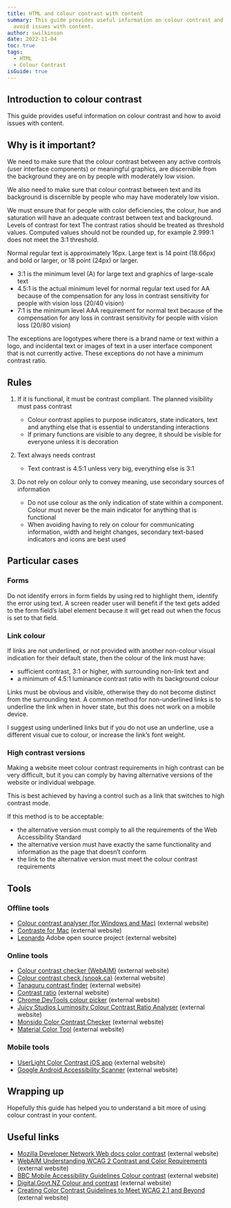 ```yaml
---
title: HTML and colour contrast with content
summary: This guide provides useful information on colour contrast and how to
  avoid issues with content.
author: swilkinson
date: 2022-11-04
toc: true
tags:
  - HTML
  - Colour Contrast
isGuide: true
---
```

## Introduction to colour contrast

This guide provides useful information on colour contrast and how to avoid issues with content.

## Why is it important?

We need to make sure that the colour contrast between any active controls (user interface components) or meaningful graphics, are discernible from the background they are on by people with moderately low vision. 

We also need to make sure that colour contrast between text and its background is discernible by people who may have moderately low vision. 

We must ensure that for people with color deficiencies, the colour, hue and saturation will have an adequate contrast between text and background.
Levels of contrast for text
The contrast ratios should be treated as threshold values. Computed values should not be rounded up, for example 2.999:1 does not meet the 3:1 threshold.

Normal regular text is approximately 16px. Large text is 14 point (18.66px) and bold or larger, or 18 point (24px) or larger.

* 3:1 is the minimum level (A) for large text and graphics of large-scale text
* 4.5:1 is the actual minimum level for normal regular text used for AA because of the compensation for any loss in contrast sensitivity for people with vision loss (20/40 vision)
* 7:1 is the minimum level AAA requirement for normal text because of the compensation for any loss in contrast sensitivity for people with vision loss (20/80 vision)

The exceptions are logotypes where there is a brand name or text within a logo, and incidental text or images of text in a user interface component that is not currently active. These exceptions do not have a minimum contrast ratio.

## Rules

1. If it is functional, it must be contrast compliant. The planned visibility must pass contrast

   * Colour contrast applies to purpose indicators, state indicators, text and anything else that is essential to understanding interactions
   * If primary functions are visible to any degree, it should be visible for everyone unless it is decoration
2. Text always needs contrast

   * Text contrast is 4.5:1 unless very big, everything else is 3:1
3. Do not rely on colour only to convey meaning, use secondary sources of information

   * Do not use colour as the only indication of state within a component. Colour must never be the main indicator for anything that is functional
   * When avoiding having to rely on colour for communicating information, width and height changes, secondary text-based indicators and icons are best used

## Particular cases

### Forms

Do not identify errors in form fields by using red to highlight them, identify the error using text. A screen reader user will benefit if the text gets added to the form field’s label element because it will get read out when the focus is set to that field.

### Link colour

If links are not underlined, or not provided with another non-colour visual indication for their default state, then the colour of the link must have:

* sufficient contrast, 3:1 or higher, with surrounding non-link text and
* a minimum of 4.5:1 luminance contrast ratio with its background colour

Links must be obvious and visible, otherwise they do not become distinct from the surrounding text. A common method for non-underlined links is to underline the link when in hover state, but this does not work on a mobile device.

I suggest using underlined links but if you do not use an underline, use a different visual cue to colour, or increase the link’s font weight.

### High contrast versions

Making a website meet colour contrast requirements in high contrast can be very difficult, but it you can comply by having alternative versions of the website or individual webpage. 

This is best achieved by having a control such as a link that switches to high contrast mode.

If this method is to be acceptable:

* the alternative version must comply to all the requirements of the Web Accessibility Standard
* the alternative version must have exactly the same functionality and information as the page that doesn’t conform
* the link to the alternative version must meet the colour contrast requirements

## Tools

### Offline tools

* [Colour contrast analyser (for Windows and Mac)](http://www.paciellogroup.com/resources/contrastAnalyser) (external website)
* [Contraste for Mac](https://contrasteapp.com/) (external website)
* [Leonardo](https://leonardocolor.io/) Adobe open source project (external website)

### Online tools

* [Colour contrast checker (WebAIM)](http://webaim.org/resources/contrastchecker/) (external website)
* [Colour contrast check (snook.ca)](http://snook.ca/technical/colour_contrast/colour.html) (external website)
* [Tanaguru contrast finder](http://contrast-finder.tanaguru.com/) (external website)
* [Contrast ratio](https://contrast-ratio.com/) (external website)
* [Chrome DevTools colour picker](https://developers.google.com/web/tools/chrome-devtools/accessibility/reference#contrast) (external website)
* [Juicy Studios Luminosity Colour Contrast Ratio Analyser](https://juicystudio.com/services/luminositycontrastratio.php) (external website)
* [Monsido Color Contrast Checker](https://monsido.com/tools/contrast-checker) (external website)
* [Material Color Tool](https://material.io/resources/color/) (external website)

### Mobile tools

* [UserLight Color Contrast iOS app](https://itunes.apple.com/na/app/color-contrast/id1095478187?mt=8) (external website)
* [Google Android Accessibility Scanner](https://play.google.com/store/apps/details?id=com.google.android.apps.accessibility.auditor&hl=en) (external website)

## Wrapping up

Hopefully this guide has helped you to understand a bit more of using colour contrast in your content. 

## Useful links

* [Mozilla Developer Network Web docs color contrast](https://developer.mozilla.org/en-US/docs/Web/Accessibility/Understanding_WCAG/Perceivable/Color_contrast) (external website)
* [WebAIM Understanding WCAG 2 Contrast and Color Requirements](https://webaim.org/articles/contrast/) (external website)
* [BBC Mobile Accessibility Guidelines Colour contrast](https://www.bbc.co.uk/accessibility/forproducts/guides/mobile/colour-contrast/) (external website)
* [Digital.Govt.NZ Colour and contrast](https://www.digital.govt.nz/standards-and-guidance/design-and-ux/accessibility/colour-and-contrast/) (external website)
* [Creating Color Contrast Guidelines to Meet WCAG 2.1 and Beyond](https://medium.com/salesforce-ux/creating-color-contrast-guidelines-to-meet-wcag-2-1-and-beyond-99cee77a7657) (external website)